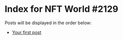 # Index for NFT World #2129
Posts will be displayed in the order below:

- [Your first post](./001-first.md)


